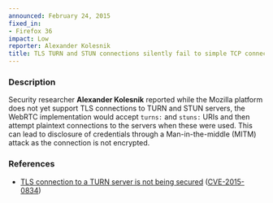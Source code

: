 ```yaml
---
announced: February 24, 2015
fixed_in:
- Firefox 36
impact: Low
reporter: Alexander Kolesnik
title: TLS TURN and STUN connections silently fail to simple TCP connections
---
```


<h3>Description</h3>

<p>Security researcher <strong>Alexander Kolesnik</strong> reported while the
Mozilla platform does not yet support TLS connections to TURN and STUN servers,
the WebRTC implementation would accept <code>turns:</code> and
<code>stuns:</code> URIs and then attempt plaintext connections to the servers
when these were used. This can lead to disclosure of credentials through a
Man-in-the-middle (MITM) attack as the connection is not encrypted.
</p>

<h3>References</h3>

<ul>
  <li><a href="https://bugzilla.mozilla.org/show_bug.cgi?id=1098314">
       TLS connection to a TURN server is not being secured</a>
(<a href="http://cve.mitre.org/cgi-bin/cvename.cgi?name=CVE-2015-0834"
class="ex-ref">CVE-2015-0834</a>)</li>
</ul>



